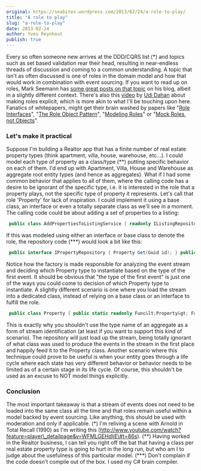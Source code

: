 ```yaml
---
original: https://seabites.wordpress.com/2013/02/24/a-role-to-play/
title: "A role to play"
slug: "a-role-to-play"
date: 2013-02-24
author: Yves Reynhout
publish: true
---
```

Every so often someone new arrives at the DDD/CQRS list (\*) and topics such as set based validation rear their head, resulting in near-endless threads of discussion and coming to a common understanding. A topic that isn't as often discussed is one of roles in the domain model and how that would work in combination with event sourcing. If you want to read up on roles, Mark Seemann has [some great posts on that topic](http://blog.ploeh.dk/2013/01/07/RoleHints.aspx "About roles") on his blog, albeit in a slightly different context. There's also this [video](http://www.infoq.com/presentations/Making-Roles-Explicit-Udi-Dahan "Making roles explicit video") by [Udi Dahan](http://www.udidahan.com/ "The software simplist") about making roles explicit, which is more akin to what I'll be touching upon here. Fanatics of whitepapers, might get their brain washed by papers like "[Role Interfaces](http://martinfowler.com/bliki/RoleInterface.html "Role interfaces")", "[The Role Object Pattern](http://hillside.net/plop/plop97/Proceedings/riehle.pdf "The Role Object Pattern")", "[Modeling Roles](http://objectdiscovery.com/solutions/publications/roles/index.html "Modeling Roles")" or "[Mock Roles, not Objects](http://jmock.org/oopsla2004.pdf "Mock Roles, not Objects")".

### Let's make it practical

Suppose I'm building a Realtor app that has a finite number of real estate property types (think apartment, villa, house, warehouse, etc...). I could model each type of property as a class/type (\*\*) putting specific behavior on each of them. I'd end up with Apartment, Villa, House and Warehouse as aggregate root entity types (and hence as aggregates). What if I had some common behavior that applies to all of them, where the calling code has a desire to be ignorant of the specific type, i.e. it is interested in the role that a property plays, not the specific type of property it represents. Let's call that role 'Property' for lack of inspiration. I could implement it using a base class, an interface or even a totally separate class as we'll see in a moment. The calling code could be about adding a set of properties to a listing: 

```csharp
 public class AddPropertiesToListingService { readonly IListingRepository \_listingRepository; readonly IPropertyRepository \_propertyRepository; public AddPropertiesToListingService(IListingRepository listingRepository, IPropertyRepository propertyRepository) { \_listingRepository = listingRepository; \_propertyRepository = propertyRepository; } public void AddPropertiesToListing(ListingId listingId, PropertyId\[\] propertyIds) { var listing = \_listingRepository.Get(listingId); var properties = propertyIds.Select(propertyId =&gt; \_propertyRepository.Get(propertyId)); listing.AddProperties(properties); } } 
```

 If this was modeled using either an interface or base class to denote the role, the repository code (\*\*\*) would look a bit like this: 

```csharp
 public interface IPropertyRepository { Property Get(Guid id); } public class PropertyRepository : IPropertyRepository { readonly IPropertyFactory \_factory; readonly IEventStreamReader \_reader; public PropertyRepository(IPropertyFactory factory, IEventStreamReader reader) { \_factory = factory; \_reader = reader; } public Property Get(Guid id) { var result = \_reader.Read(id); if(!result.HasValue) { throw new PropertyNotFoundException(id); } var root = \_factory.Create(result.Value); root.Initialize(result.Value.Events); return root; } } //This could also be a Func&lt;EventStream, Property&gt; public interface IPropertyFactory { Property Create(EventStream eventStream); } public class EventStreamAnalyzingPropertyFactory : IPropertyFactory { readonly Dictionary&lt;Type, Func&lt;Property&gt;&gt; \_propertyFactories; public EventStreamAnalyzingPropertyFactory() { \_propertyFactories = new Dictionary&lt;Type, Func&lt;Property&gt;&gt;(); //Assume that each of the aggregate root entities //has a static Factory method that creates a new instance. \_propertyFactories.Add(typeof(ApartmentRegistered), () =&gt; Apartment.Factory()); \_propertyFactories.Add(typeof(VillaRegistered), () =&gt; Villa.Factory()); \_propertyFactories.Add(typeof(HouseRegistered), () =&gt; House.Factory()); \_propertyFactories.Add(typeof(WarehouseRegistered), () =&gt; Warehouse.Factory()); //Remark: Yes, this is an OCP violation. } public Property Create(EventStream eventStream) { Func&lt;Property&gt; propertyFactory; if(!\_propertyFactories.TryGet(eventStream\[0\].GetType(), out propertyFactory)) throw new PropertyUnknownException(eventStream.Id); return propertyFactory(); } } public interface IEventStreamReader { Optional&lt;EventStream&gt; Read(Guid id); } public interface Optional&lt;T&gt; { bool HasValue { get; } T Value { get; } } public interface EventStream { Guid Id { get; } Int32 ExpectedVersion { get; } //In a real world implementation this would be streaming, //i.e. IEnumerable&lt;object&gt; object\[\] Events { get; } } public class PropertyNotFoundException : Exception { public PropertyNotFoundException(Guid id) { } } public class PropertyUnknownException : Exception { public PropertyUnknownException(Guid id) { } } //As an aside, Property could also be //turned into an interface to describe //the role behavior. public abstract class Property : AggregateRootEntity { /\* Common behavior can be put here \*/ } //Similar for the other property types. public class Villa : Property { public static readonly Func&lt;Villa&gt; Factory = () =&gt; new Villa(); Villa() { /\* ... \*/} /\* Specific behavior can be put here \*/ } 
```

 Notice how the factory is made responsible for analyzing the event stream and deciding which Property type to instantiate based on the type of the first event. It should be obvious that "the type of the first event" is just one of the ways you could come to decision of which Property type to instantiate. A slightly different scenario is one where you load the stream into a dedicated class, instead of relying on a base class or an interface to fulfill the role. 

```csharp
 public class Property { public static readonly Func&lt;Property&gt; Factory = () =&gt; new Property(); Property() { /\* Streams from each of the Property types can be loaded into this Role class \*/ Register&lt;ApartmentRegistered&gt;(When); Register&lt;VillaRegistered&gt;(When); Register&lt;HouseRegistered&gt;(When); Register&lt;WarehouseRegistered&gt;(When); /\* Notice how I haven't even brought up what you could do if these were polymorphic messages \*/ } /\* Common role behavior goes here \*/ } public class PropertyRepository : IPropertyRepository { readonly IEventStreamReader \_reader; public PropertyRepository(IEventStreamReader reader) { \_reader = reader; } public Property Get(Guid id) { var result = \_reader.Read(id); if(!result.HasValue) { throw new PropertyNotFoundException(id); } var root = Property.Factory(); root.Initialize(result.Value.Events); return root; } } 
```

 This is exactly why you shouldn't use the type name of an aggregate as a form of stream identification (at least if you want to support this kind of scenario). The repository will just load up the stream, being totally ignorant of what class was used to produce the events in the stream in the first place and happily feed it to the Property class. Another scenario where this technique could prove to be useful is when your entity goes through a life cycle where each state has very different behavior or behavior needs to be limited as of a certain stage in its life cycle. Of course, this shouldn't be used as an excuse to NOT model things explicitly.

### Conclusion

The most important takeaway is that a stream of events does not need to be loaded into the same class all the time and that roles remain useful within a model backed by event sourcing. Like anything, this should be used with moderation and only if applicable. (\*) I'm reliving a scene with Arnold in Total Recall (1990) as I'm writing this (http://www.youtube.com/watch?feature=player\_detailpage&v=WFMLGEHdIjE\#t=86s). (\*\*) Having worked in the Realtor business, I can tell you right off the bat that having a class per real estate property type is going to hurt in the long run, but who am I to judge about the usefulness of this particular model. (\*\*\*) Don't complain if the code doesn't compile out of the box. I used my C\# brain compiler.
